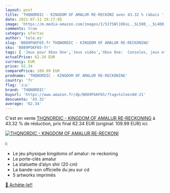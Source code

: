 ```yaml
---
layout: post
title: 'THQNORDIC - KINGDOM OF AMALUR RE-RECKONI avec 43.32 % rabais '
date: 2021-07-11 19:17:05
image: 'https://m.media-amazon.com/images/I/51YSWl1O6sL._SL500_._SL400_.jpg'
comments: true
category: ofertas
author: 'tole.es'
slug: 'B089PGKF65-fr THQNORDIC - KINGDOM OF AMALUR RE-RECKONING'
sku: 'B089PGKF65-fr'
tags: [ 'Jeux pour Xbox One','Jeux vidéo','Xbox One:  Consoles, jeux et accessoires','thqnordic', ]
actualPrice: 62.34 EUR
currency: EUR
price: 62.34
comparePrice: 109.99 EUR
prodname: 'THQNORDIC - KINGDOM OF AMALUR RE-RECKONING'
country: 'fr'
flag: '🇫🇷'
brand: 'THQNORDIC'
buyurl: 'https://www.amazon.fr/dp/B089PGKF65/?tag=tolees0d-21'
descuento: '43.32'
average: '62.34'
---
```


C'est en vente [THQNORDIC - KINGDOM OF AMALUR RE-RECKONING](https://www.amazon.fr/dp/B089PGKF65/?tag=tolees0d-21)  à  43.32 % de réduction, prix final  62.34 EUR (original: 109.99 EUR) ici:

[![THQNORDIC - KINGDOM OF AMALUR RE-RECKONI](https://m.media-amazon.com/images/I/51YSWl1O6sL._SL500_._SL400_.jpg)](https://www.amazon.fr/dp/B089PGKF65/?tag=tolees0d-21)

ℹ️:

- Le jeu physique kingdoms of amalur: re-reckoning
- Le porte-clés amalur
- La statuette d’alyn shir (20 cm)
- La bande-son officielle du jeu sur cd
- 5 artworks imprimés

[🛒 Achète-le!!](https://www.amazon.fr/dp/B089PGKF65/?tag=tolees0d-21)
